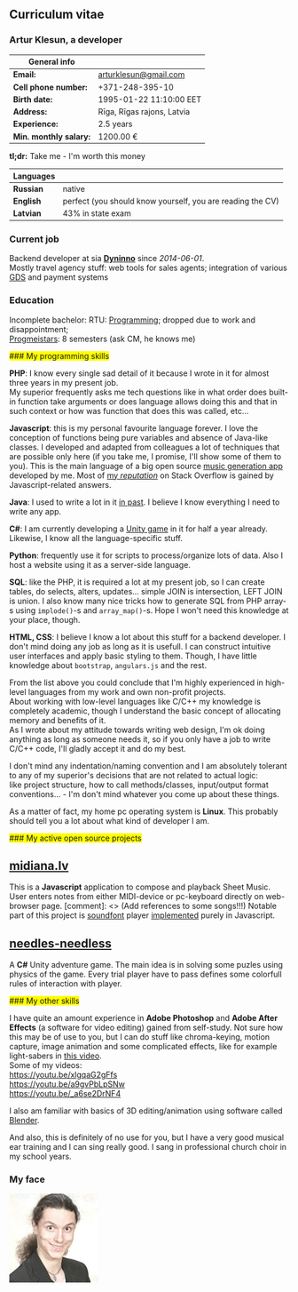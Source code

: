 
## Curriculum vitae
### Artur Klesun, a developer

<span style="background-color: yellow">

|General info||
|---------------------------|------------------------
|<b>Email:</b>              | arturklesun@gmail.com
|<b>Cell phone number:</b>  | +371-248-395-10
|<b>Birth date:</b>         | 1995-01-22 11:10:00 EET 
|<b>Address:</b>            | Rīga, Rīgas rajons, Latvia
|<b>Experience:</b>         | 2.5 years
|<b>Min. monthly salary:</b>| 1200.00 €

<b>tl;dr:</b> Take me - I'm worth this money


|Languages||
|-------------------------|------------------------
|<b>Russian</b>           | native
|<b>English</b>           | perfect (you should know yourself, you are reading the CV)
|<b>Latvian</b>           | 43% in state exam
 
### Current job

Backend developer at sia <b>[Dyninno](http://dyninno.lv/?q=about)</b> since _2014-06-01_.  
Mostly travel agency stuff: web tools for sales agents; integration of various [GDS](https://en.wikipedia.org/wiki/Global_Distribution_System) and payment systems

### Education

Incomplete bachelor: RTU: [Programming](http://www.rtu.lv/lv/universitate/struktura-un-vadiba/fakultates/ditf); dropped due to work and disappointment;  
[Progmeistars](http://www.progmeistars.lv/index.php?lang=ru&act=aboutseniors): 8 semesters (ask CM, he knows me)
</span>

<span class="my-programming-skills">
### My programming skills
  
<b>PHP</b>: I know every single sad detail of it because I wrote in it for almost three years in my present job.  
My superior frequently asks me tech questions like in what order does built-in function take arguments or does language allows doing this and that in such context or how was function that does this was called, etc...

<b>Javascript</b>: this is my personal favourite language forever. I love the conception of functions being pure variables and absence of Java-like classes. I developed and adapted from colleagues a lot of techniques that are possible only here (if you take me, I promise, I'll show some of them to you). This is the main language of a big open source [music generation app](https://github.com/klesun/shmidusic.lv) developed by me. Most of [my _reputation_](http://stackoverflow.com/users/2750743/artur-klesun) on Stack Overflow is gained by Javascript-related answers.

<b>Java</b>: I used to write a lot in it [in past](https://github.com/klesun/old_java_shmidusic). I believe I know everything I need to write any app.

<b>C#</b>: I am currently developing a [Unity game](https://github.com/klesun/denya-loves-whiskey) in it for half a year already. Likewise, I know all the language-specific stuff.

<b>Python</b>: frequently use it for scripts to process/organize lots of data. Also I host a website using it as a server-side language.

<b>SQL</b>: like the PHP, it is required a lot at my present job, so I can create tables, do selects, alters, updates... simple JOIN is intersection, LEFT JOIN is union. I also know many nice tricks how to generate SQL from PHP array-s using `implode()`-s and `array_map()`-s. Hope I won't need this knowledge at your place, though.

<b>HTML, CSS</b>: I believe I know a lot about this stuff for a backend developer. I don't mind doing any job as long as it is usefull. I can construct intuitive user interfaces and apply basic styling to them. Though, I have little knowledge about `bootstrap`, `angulars.js` and the rest.

From the list above you could conclude that I'm highly experienced in high-level languages from my work and own non-profit projects.  
About working with low-level languages like C/C++ my knowledge is completely academic, though I understand the basic concept of allocating memory and benefits of it.  
As I wrote about my attitude towards writing web design, I'm ok doing anything as long as someone needs it, so if you only have a job to write C/C++ code, I'll gladly accept it and do my best.  


I don't mind any indentation/naming convention and I am absolutely tolerant to any of my superior's decisions that are not related to actual logic:  
like project structure, how to call methods/classes, input/output format conventions... - I'm don't mind whatever you come up about these things.

As a matter of fact, my home pc operating system is <b>Linux</b>. This probably should tell you a lot about what kind of developer I am.
</span>

<span class="my-active-open-source-projects">
### My active open source projects

[midiana.lv](https://github.com/klesun/midiana.lv)
-------  
This is a <b>Javascript</b> application to compose and playback Sheet Music.  
User enters notes from either MIDI-device or pc-keyboard directly on web-browser page.
[comment]: <> (Add references to some songs!!!)
Notable part of this project is [soundfont](https://musescore.org/en/handbook/soundfont) player [implemented](https://github.com/klesun/midiana.lv/blob/master/src/synths/Fluid.ts) purely in Javascript.  

[needles-needless](https://github.com/klesun/needles-needless)
-------
A <b>C#</b> Unity adventure game. The main idea is in solving some puzles using physics of the game. Every trial player have to pass defines some colorfull rules of interaction with player.
</span>

<span class="my-other-skills">
### My other skills

I have quite an amount experience in <b>Adobe Photoshop</b> and <b>Adobe After Effects</b> (a software for video editing) gained from self-study. Not sure how this may be of use to you, but I can do stuff like chroma-keying, motion capture, image animation and some complicated effects, like for example light-sabers in [this video](https://www.youtube.com/watch?v=_a6se2DrNF4&feature=youtu.be&t=4m34s).  
Some of my videos:  
https://youtu.be/xlgqaG2gFfs  
https://youtu.be/a9gvPbLpSNw  
https://youtu.be/_a6se2DrNF4

I also am familiar with basics of 3D editing/animation using software called [Blender](https://www.blender.org/).

And also, this is definitely of no use for you, but I have a very good musical ear training and I can sing really good. I sang in professional church choir in my school years.
</span>
### My face

![portrait](cv_photo.jpg)


